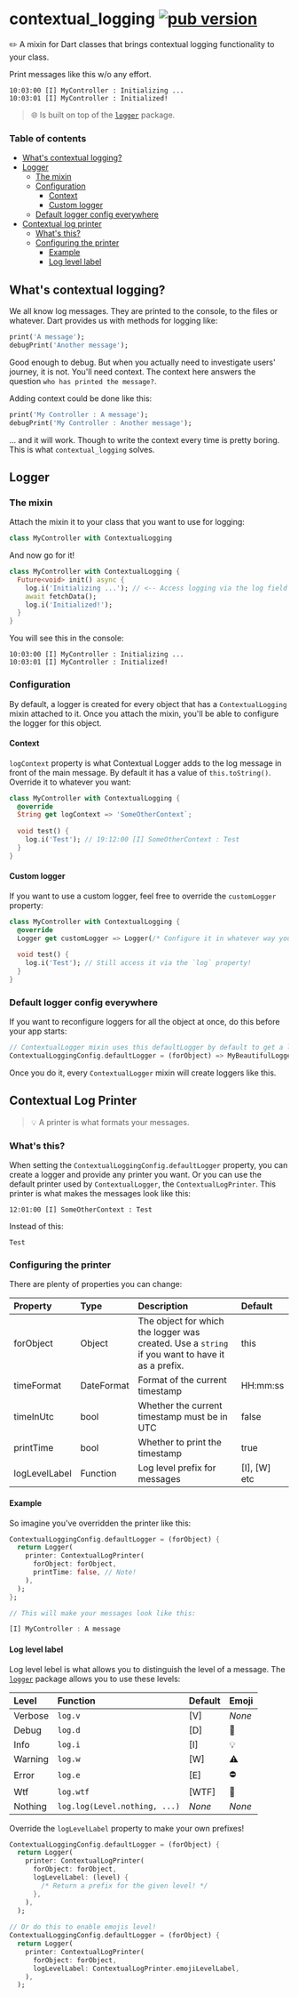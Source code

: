 # contextual_logging [![pub version][pub-version-img]][pub-version-url]

✏️ A mixin for Dart classes that brings contextual logging functionality to your class.

Print messages like this w/o any effort.

```
10:03:00 [I] MyController : Initializing ...
10:03:01 [I] MyController : Initialized!
```

> 🌐 Is built on top of the [`logger`](https://pub.dev/packages/logger) package.

### Table of contents

- [What's contextual logging?](#whats-contextual-logging)
- [Logger](#logger)
  - [The mixin](#the-mixin)
  - [Configuration](#configuration)
    - [Context](#context)
    - [Custom logger](#custom-logger)
  - [Default logger config everywhere](#default-logger-config-everywhere)
- [Contextual log printer](#contextual-log-printer)
  - [What's this?](#whats-this)
  - [Configuring the printer](#configuring-the-printer)
    - [Example](#example)
    - [Log level label](#log-level-label)

## What's contextual logging?

We all know log messages. They are printed to the console, to the files or whatever. Dart provides us with methods for logging like:

```dart
print('A message');
debugPrint('Another message');
```

Good enough to debug. But when you actually need to investigate users' journey, it is not. You'll need context. The context here answers the question `who has printed the message?`.

Adding context could be done like this:

```dart
print('My Controller : A message');
debugPrint('My Controller : Another message');
```

... and it will work. Though to write the context every time is pretty boring. This is what `contextual_logging` solves.

## Logger

### The mixin

Attach the mixin it to your class that you want to use for logging:

```dart
class MyController with ContextualLogging
```

And now go for it!

```dart
class MyController with ContextualLogging {
  Future<void> init() async {
    log.i('Initializing ...'); // <-- Access logging via the log field
    await fetchData();
    log.i('Initialized!');
  }
}
```

You will see this in the console:

```
10:03:00 [I] MyController : Initializing ...
10:03:01 [I] MyController : Initialized!
```

### Configuration

By default, a logger is created for every object that has a `ContextualLogging` mixin attached to it. Once you attach the mixin, you'll be able to configure the logger for this object.

#### Context

`logContext` property is what Contextual Logger adds to the log message in front of the main message. By default it has a value of `this.toString()`. Override it to whatever you want:

```dart
class MyController with ContextualLogging {
  @override
  String get logContext => 'SomeOtherContext`;
  
  void test() {
    log.i('Test'); // 19:12:00 [I] SomeOtherContext : Test
  }
}
```

#### Custom logger

If you want to use a custom logger, feel free to override the `customLogger` property:

```dart
class MyController with ContextualLogging {
  @override
  Logger get customLogger => Logger(/* Configure it in whatever way you want! */);
  
  void test() {
    log.i('Test'); // Still access it via the `log` property!
  }
}
```

### Default logger config everywhere

If you want to reconfigure loggers for all the object at once, do this before your app starts:

```dart
// ContextualLogger mixin uses this defaultLogger by default to get a logger for the object it was attached to.
ContextualLoggingConfig.defaultLogger = (forObject) => MyBeautifulLogger(forObject);
```

Once you do it, every `ContextualLogger` mixin will create loggers like this.

## Contextual Log Printer

> 💡 A printer is what formats your messages.

### What's this?

When setting the `ContextualLoggingConfig.defaultLogger` property, you can create a logger and provide any printer you want. Or you can use the default printer used by `ContextualLogger`, the `ContextualLogPrinter`. This printer is what makes the messages look like this: 

```
12:01:00 [I] SomeOtherContext : Test
```

Instead of this:

```
Test
```

### Configuring the printer

There are plenty of properties you can change:

| Property      | Type       | Description                                  | Default      |
| :------------ | :--------- | :------------------------------------------- | :----------- |
| forObject     | Object     | The object for which the logger was created. Use a `string` if you want to have it as a prefix. | this |
| timeFormat    | DateFormat | Format of the current timestamp              | HH:mm:ss     |
| timeInUtc     | bool       | Whether the current timestamp must be in UTC | false        |
| printTime     | bool       | Whether to print the timestamp               | true         |
| logLevelLabel | Function   | Log level prefix for messages                | [I], [W] etc |

#### Example

So imagine you've overridden the printer like this:

```dart
ContextualLoggingConfig.defaultLogger = (forObject) {
  return Logger(
    printer: ContextualLogPrinter(
      forObject: forObject,
      printTime: false, // Note!
    ),
  );
};

// This will make your messages look like this:

[I] MyController : A message
```

#### Log level label

Log level lebel is what allows you to distinguish the level of a message. The [`logger`](https://pub.dev/packages/logger) package allows you to use these levels:

| Level   | Function                      | Default | Emoji  |
| :------ | :---------------------------- | :------ | :----  |
| Verbose | `log.v`                       | [V]     | *None* |
| Debug   | `log.d`                       | [D]     | 🐛     |
| Info    | `log.i`                       | [I]     | 💡     |
| Warning | `log.w`                       | [W]     | ⚠️     |
| Error   | `log.e`                       | [E]     | ⛔️     |
| Wtf     | `log.wtf`                     | [WTF]   | 🗿     |
| Nothing | `log.log(Level.nothing, ...)` | *None*  | *None* |

Override the `logLevelLabel` property to make your own prefixes!

```dart
ContextualLoggingConfig.defaultLogger = (forObject) {
  return Logger(
    printer: ContextualLogPrinter(
      forObject: forObject,
      logLevelLabel: (level) {
        /* Return a prefix for the given level! */
      },
    ),
  );
  
// Or do this to enable emojis level!
ContextualLoggingConfig.defaultLogger = (forObject) {
  return Logger(
    printer: ContextualLogPrinter(
      forObject: forObject,
      logLevelLabel: ContextualLogPrinter.emojiLevelLabel,
    ),
  );
```

<!-- References -->
[pub-version-img]: https://img.shields.io/badge/pub-v1.0.1+2-0175c2?logo=dart
[pub-version-url]: https://pub.dev/packages/contextual_logging